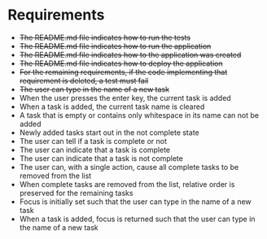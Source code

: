 # Requirements
* ~~The README.md file indicates how to run the tests~~
* ~~The README.md file indicates how to run the application~~
* ~~The README.md file indicates how to the application was created~~
* ~~The README.md file indicates how to deploy the application~~
* ~~For the remaining requirements, if the code implementing that requirement is deleted, a test must fail~~
* ~~The user can type in the name of a new task~~
* When the user presses the enter key, the current task is added
* When a task is added, the current task name is cleared
* A task that is empty or contains only whitespace in its name can not be added
* Newly added tasks start out in the not complete state
* The user can tell if a task is complete or not
* The user can indicate that a task is complete
* The user can indicate that a task is not complete
* The user can, with a single action, cause all complete tasks to be removed from the list
* When complete tasks are removed from the list, relative order is preserved for the remaining tasks
* Focus is initially set such that the user can type in the name of a new task
* When a task is added, focus is returned such that the user can type in the name of a new task